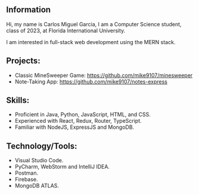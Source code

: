 ## Information

Hi, my name is Carlos Miguel Garcia, I am a Computer Science student, class of 2023, at Florida International University.

I am interested in full-stack web development using the MERN stack.

## Projects:
- Classic MineSweeper Game: https://github.com/mike9107/minesweeper
- Note-Taking App: https://github.com/mike9107/notes-express

## Skills:
- Proficient in Java, Python, JavaScript, HTML, and CSS.
- Experienced with React, Redux, Router, TypeScript.
- Familiar with NodeJS, ExpressJS and MongoDB.

## Technology/Tools:
- Visual Studio Code.
- PyCharm, WebStorm and IntelliJ IDEA.
- Postman.
- Firebase.
- MongoDB ATLAS.
